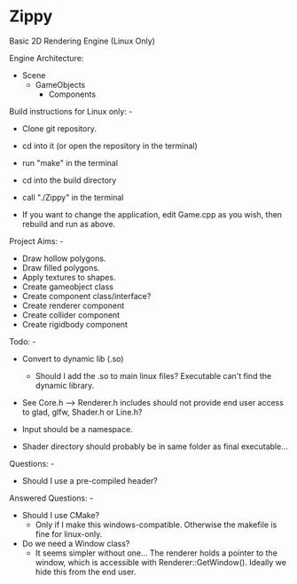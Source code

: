# Zippy
Basic 2D Rendering Engine (Linux Only)

Engine Architecture:
 - Scene
 	 - GameObjects
	  	- Components

Build instructions for Linux only: - 
 - Clone git repository.
 - cd into it (or open the repository in the terminal)
 - run "make" in the terminal
 - cd into the build directory
 - call "./Zippy" in the terminal

 - If you want to change the application, edit Game.cpp as you wish, then rebuild and run as above.

Project Aims: -
 - Draw hollow polygons.
 - Draw filled polygons.
 - Apply textures to shapes.
 - Create gameobject class
 - Create component class/interface?
 - Create renderer component
 - Create collider component
 - Create rigidbody component

Todo: -
 - Convert to dynamic lib (.so)
	 - Should I add the .so to main linux files? Executable can't find the dynamic library.

 - See Core.h --> Renderer.h includes should not provide end user access to glad, glfw, Shader.h or Line.h?

 - Input should be a namespace.
 - Shader directory should probably be in same folder as final executable...


Questions: -
 - Should I use a pre-compiled header? 

Answered Questions: -
  - Should I use CMake?
 	 - Only if I make this windows-compatible. Otherwise the makefile is fine for linux-only.
  - Do we need a Window class? 
	 - It seems simpler without one... The renderer holds a pointer to the window, which is accessible with Renderer::GetWindow(). Ideally we hide this from the end user.



